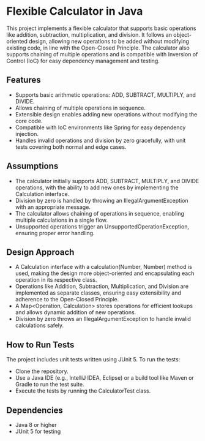
# Flexible Calculator in Java

This project implements a flexible calculator that supports basic operations like addition, subtraction, multiplication, and division. It follows an object-oriented design, allowing new operations to be added without modifying existing code, in line with the Open-Closed Principle. The calculator also supports chaining of multiple operations and is compatible with Inversion of Control (IoC) for easy dependency management and testing.


## Features

- Supports basic arithmetic operations: ADD, SUBTRACT, MULTIPLY, and DIVIDE.
- Allows chaining of multiple operations in sequence.
- Extensible design enables adding new operations without modifying the core code.
- Compatible with IoC environments like Spring for easy dependency injection.
- Handles invalid operations and division by zero gracefully, with unit tests   covering both normal and edge cases.


## Assumptions
- The calculator initially supports ADD, SUBTRACT, MULTIPLY, and DIVIDE operations, with the ability to add new ones by implementing the Calculation interface.
- Division by zero is handled by throwing an IllegalArgumentException with an appropriate message.
- The calculator allows chaining of operations in sequence, enabling multiple calculations in a single flow.
- Unsupported operations trigger an UnsupportedOperationException, ensuring proper error handling.
## Design Approach
- A Calculation interface with a calculation(Number, Number) method is used, making the design more object-oriented and encapsulating each operation in its respective class.
- Operations like Addition, Subtraction, Multiplication, and Division are implemented as separate classes, ensuring easy extensibility and adherence to the Open-Closed Principle.
- A Map<Operation, Calculation> stores operations for efficient lookups and allows dynamic addition of new operations.
- Division by zero throws an IllegalArgumentException to handle invalid calculations safely.
## How to Run Tests
The project includes unit tests written using JUnit 5. To run the tests:
- Clone the repository.
- Use a Java IDE (e.g., IntelliJ IDEA, Eclipse) or a build tool like Maven or Gradle to run the test suite.
- Execute the tests by running the CalculatorTest class.
## Dependencies
- Java 8 or higher
- JUnit 5 for testing
